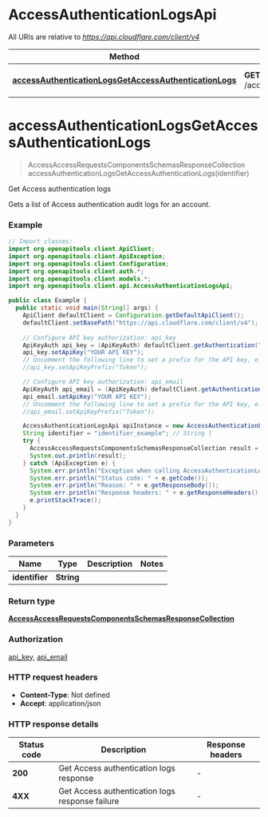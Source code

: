 # AccessAuthenticationLogsApi

All URIs are relative to *https://api.cloudflare.com/client/v4*

| Method | HTTP request | Description |
|------------- | ------------- | -------------|
| [**accessAuthenticationLogsGetAccessAuthenticationLogs**](AccessAuthenticationLogsApi.md#accessAuthenticationLogsGetAccessAuthenticationLogs) | **GET** /accounts/{identifier}/access/logs/access_requests | Get Access authentication logs |


<a id="accessAuthenticationLogsGetAccessAuthenticationLogs"></a>
# **accessAuthenticationLogsGetAccessAuthenticationLogs**
> AccessAccessRequestsComponentsSchemasResponseCollection accessAuthenticationLogsGetAccessAuthenticationLogs(identifier)

Get Access authentication logs

Gets a list of Access authentication audit logs for an account.

### Example
```java
// Import classes:
import org.openapitools.client.ApiClient;
import org.openapitools.client.ApiException;
import org.openapitools.client.Configuration;
import org.openapitools.client.auth.*;
import org.openapitools.client.models.*;
import org.openapitools.client.api.AccessAuthenticationLogsApi;

public class Example {
  public static void main(String[] args) {
    ApiClient defaultClient = Configuration.getDefaultApiClient();
    defaultClient.setBasePath("https://api.cloudflare.com/client/v4");
    
    // Configure API key authorization: api_key
    ApiKeyAuth api_key = (ApiKeyAuth) defaultClient.getAuthentication("api_key");
    api_key.setApiKey("YOUR API KEY");
    // Uncomment the following line to set a prefix for the API key, e.g. "Token" (defaults to null)
    //api_key.setApiKeyPrefix("Token");

    // Configure API key authorization: api_email
    ApiKeyAuth api_email = (ApiKeyAuth) defaultClient.getAuthentication("api_email");
    api_email.setApiKey("YOUR API KEY");
    // Uncomment the following line to set a prefix for the API key, e.g. "Token" (defaults to null)
    //api_email.setApiKeyPrefix("Token");

    AccessAuthenticationLogsApi apiInstance = new AccessAuthenticationLogsApi(defaultClient);
    String identifier = "identifier_example"; // String | 
    try {
      AccessAccessRequestsComponentsSchemasResponseCollection result = apiInstance.accessAuthenticationLogsGetAccessAuthenticationLogs(identifier);
      System.out.println(result);
    } catch (ApiException e) {
      System.err.println("Exception when calling AccessAuthenticationLogsApi#accessAuthenticationLogsGetAccessAuthenticationLogs");
      System.err.println("Status code: " + e.getCode());
      System.err.println("Reason: " + e.getResponseBody());
      System.err.println("Response headers: " + e.getResponseHeaders());
      e.printStackTrace();
    }
  }
}
```

### Parameters

| Name | Type | Description  | Notes |
|------------- | ------------- | ------------- | -------------|
| **identifier** | **String**|  | |

### Return type

[**AccessAccessRequestsComponentsSchemasResponseCollection**](AccessAccessRequestsComponentsSchemasResponseCollection.md)

### Authorization

[api_key](../README.md#api_key), [api_email](../README.md#api_email)

### HTTP request headers

 - **Content-Type**: Not defined
 - **Accept**: application/json

### HTTP response details
| Status code | Description | Response headers |
|-------------|-------------|------------------|
| **200** | Get Access authentication logs response |  -  |
| **4XX** | Get Access authentication logs response failure |  -  |

